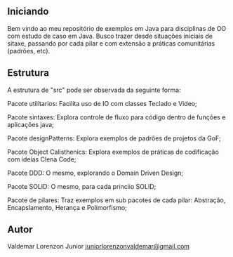 ## Iniciando

Bem vindo ao meu repositório de exemplos em Java para disciplinas de OO com estudo de caso em Java.
Busco trazer desde situações iniciais de sitaxe, passando por cada pilar e com extensão a práticas comunitárias (padrões, etc).

## Estrutura

A estrutura de "src" pode ser observada da seguinte forma:

Pacote utilitarios: Facilita uso de IO com classes Teclado e Video;

Pacote sintaxes: Explora controle de fluxo para código dentro de funções e aplicações java;

Pacote designPatterns: Explora exemplos de padrões de projetos da GoF;

Pacote Object Calisthenics: Explora exemplos de práticas de codificação com ideias Clena Code;

Pacote DDD: O mesmo, explorando o Domain Driven Design;

Pacote SOLID: O mesmo, para cada princíio SOLID;

Pacote de pilares: Traz exemplos em sub pacotes de cada pilar: Abstração, Encapslamento, Herança e Polimorfismo;

## Autor
Valdemar Lorenzon Junior
juniorlorenzonvaldemar@gmail.com
